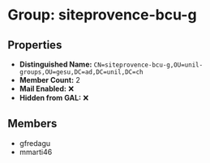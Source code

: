 # Group: siteprovence-bcu-g

## Properties

- **Distinguished Name:** `CN=siteprovence-bcu-g,OU=unil-groups,OU=gesu,DC=ad,DC=unil,DC=ch`
- **Member Count:** 2
- **Mail Enabled:** ❌
- **Hidden from GAL:** ❌

## Members

- gfredagu
- mmarti46
